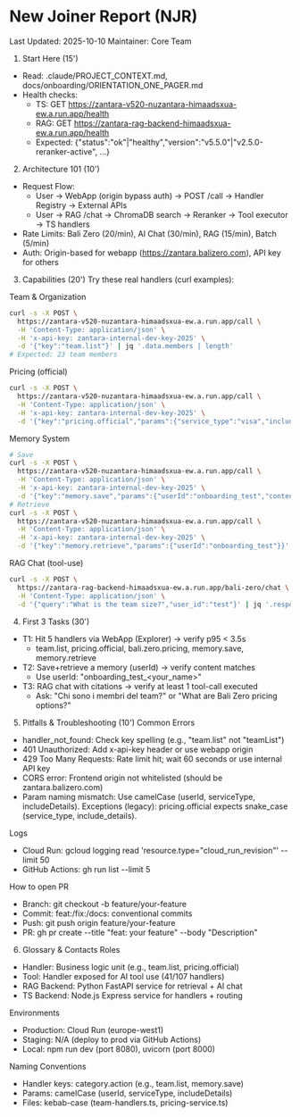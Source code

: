 # New Joiner Report (NJR)
Last Updated: 2025-10-10
Maintainer: Core Team

1) Start Here (15')
- Read: .claude/PROJECT_CONTEXT.md, docs/onboarding/ORIENTATION_ONE_PAGER.md
- Health checks:
  - TS: GET https://zantara-v520-nuzantara-himaadsxua-ew.a.run.app/health
  - RAG: GET https://zantara-rag-backend-himaadsxua-ew.a.run.app/health
  - Expected: {"status":"ok"|"healthy","version":"v5.5.0"|"v2.5.0-reranker-active", ...}

2) Architecture 101 (10')
- Request Flow:
  - User → WebApp (origin bypass auth) → POST /call → Handler Registry → External APIs
  - User → RAG /chat → ChromaDB search → Reranker → Tool executor → TS handlers
- Rate Limits: Bali Zero (20/min), AI Chat (30/min), RAG (15/min), Batch (5/min)
- Auth: Origin-based for webapp (https://zantara.balizero.com), API key for others

3) Capabilities (20')
Try these real handlers (curl examples):

Team & Organization
```bash
curl -s -X POST \
  https://zantara-v520-nuzantara-himaadsxua-ew.a.run.app/call \
  -H 'Content-Type: application/json' \
  -H 'x-api-key: zantara-internal-dev-key-2025' \
  -d '{"key":"team.list"}' | jq '.data.members | length'
# Expected: 23 team members
```

Pricing (official)
```bash
curl -s -X POST \
  https://zantara-v520-nuzantara-himaadsxua-ew.a.run.app/call \
  -H 'Content-Type: application/json' \
  -H 'x-api-key: zantara-internal-dev-key-2025' \
  -d '{"key":"pricing.official","params":{"service_type":"visa","include_details":true}}' | jq '.ok'
```

Memory System
```bash
# Save
curl -s -X POST \
  https://zantara-v520-nuzantara-himaadsxua-ew.a.run.app/call \
  -H 'Content-Type: application/json' \
  -H 'x-api-key: zantara-internal-dev-key-2025' \
  -d '{"key":"memory.save","params":{"userId":"onboarding_test","content":"Prefers morning meetings"}}'
# Retrieve
curl -s -X POST \
  https://zantara-v520-nuzantara-himaadsxua-ew.a.run.app/call \
  -H 'Content-Type: application/json' \
  -H 'x-api-key: zantara-internal-dev-key-2025' \
  -d '{"key":"memory.retrieve","params":{"userId":"onboarding_test"}}' | jq '.ok'
```

RAG Chat (tool-use)
```bash
curl -s -X POST \
  https://zantara-rag-backend-himaadsxua-ew.a.run.app/bali-zero/chat \
  -H 'Content-Type: application/json' \
  -d '{"query":"What is the team size?","user_id":"test"}' | jq '.response'
```

4) First 3 Tasks (30')
- T1: Hit 5 handlers via WebApp (Explorer) → verify p95 < 3.5s
  - team.list, pricing.official, bali.zero.pricing, memory.save, memory.retrieve
- T2: Save+retrieve a memory (userId) → verify content matches
  - Use userId: "onboarding_test_<your_name>"
- T3: RAG chat with citations → verify at least 1 tool-call executed
  - Ask: "Chi sono i membri del team?" or "What are Bali Zero pricing options?"

5) Pitfalls & Troubleshooting (10')
Common Errors
- handler_not_found: Check key spelling (e.g., "team.list" not "teamList")
- 401 Unauthorized: Add x-api-key header or use webapp origin
- 429 Too Many Requests: Rate limit hit; wait 60 seconds or use internal API key
- CORS error: Frontend origin not whitelisted (should be zantara.balizero.com)
- Param naming mismatch: Use camelCase (userId, serviceType, includeDetails).
  Exceptions (legacy): pricing.official expects snake_case (service_type, include_details).

Logs
- Cloud Run: gcloud logging read 'resource.type="cloud_run_revision"' --limit 50
- GitHub Actions: gh run list --limit 5

How to open PR
- Branch: git checkout -b feature/your-feature
- Commit: feat:/fix:/docs: conventional commits
- Push: git push origin feature/your-feature
- PR: gh pr create --title "feat: your feature" --body "Description"

6) Glossary & Contacts
Roles
- Handler: Business logic unit (e.g., team.list, pricing.official)
- Tool: Handler exposed for AI tool use (41/107 handlers)
- RAG Backend: Python FastAPI service for retrieval + AI chat
- TS Backend: Node.js Express service for handlers + routing

Environments
- Production: Cloud Run (europe-west1)
- Staging: N/A (deploy to prod via GitHub Actions)
- Local: npm run dev (port 8080), uvicorn (port 8000)

Naming Conventions
- Handler keys: category.action (e.g., team.list, memory.save)
- Params: camelCase (userId, serviceType, includeDetails)
- Files: kebab-case (team-handlers.ts, pricing-service.ts)
